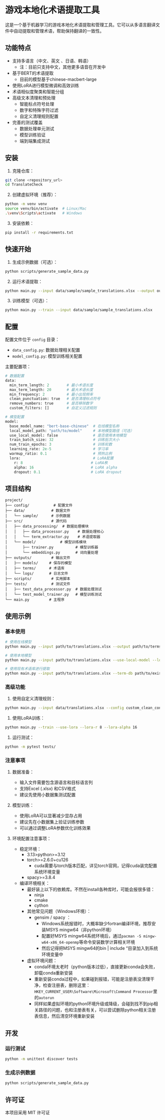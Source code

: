 # 游戏本地化术语提取工具

这是一个基于机器学习的游戏本地化术语提取和管理工具。它可以从多语言翻译文件中自动提取和管理术语，帮助保持翻译的一致性。

## 功能特点

- 支持多语言（中文、英文 、日语、韩语）
  - 注：目前只支持中文，其他更多语音在开发中
- 基于BERT的术语提取
  - 目前的模型基于chinese-macbert-large
- 使用LoRA进行模型微调和高效训练
- 术语相似度聚类和智能分组
- 高级文本清理和预处理
  - 智能标点符号处理
  - 数字和特殊字符过滤
  - 自定义清理规则配置
- 完善的测试覆盖
  - 数据处理单元测试
  - 模型训练验证
  - 端到端集成测试

## 安装

1. 克隆仓库：

```bash
git clone <repository_url>
cd TranslateCheck
```

2. 创建虚拟环境（推荐）：

```bash
python -m venv venv
source venv/bin/activate  # Linux/Mac
.\venv\Scripts\activate   # Windows
```

3. 安装依赖：

```bash
pip install -r requirements.txt
```

## 快速开始

1. 生成示例数据（可选）：

```bash
python scripts/generate_sample_data.py
```

2. 运行术语提取：

```bash
python main.py --input data/sample/sample_translations.xlsx --output outputs/terms/extracted_terms.json
```

3. 训练模型（可选）：

```bash
python main.py --train --input data/sample/sample_translations.xlsx
```

## 配置

配置文件位于 `config` 目录：

- `data_config.py`: 数据处理相关配置
- `model_config.py`: 模型训练相关配置

主要配置项：

```python
# 数据配置
data:
  min_term_length: 2        # 最小术语长度
  max_term_length: 20       # 最大术语长度
  min_frequency: 2          # 最小出现频率
  clean_punctuation: true   # 是否清理标点符号
  remove_numbers: true      # 是否移除数字
  custom_filters: []        # 自定义过滤规则

# 模型配置
model:
  base_model_name: "bert-base-chinese"  # 在线模型名称
  local_model_path: "path/to/model"     # 本地模型路径（可选）
  use_local_model: false                # 是否使用本地模型
  train_batch_size: 32                  # 训练批次大小
  num_train_epochs: 3                   # 训练轮数
  learning_rate: 2e-5                   # 学习率
  warmup_ratio: 0.1                     # 预热比例
  lora:                                 # LoRA配置
    r: 8                               # LoRA秩
    alpha: 16                          # LoRA alpha
    dropout: 0.1                       # LoRA dropout
```

## 项目结构

```
project/
├── config/           # 配置文件
├── data/            # 数据文件
│   └── sample/      # 示例数据
├── src/             # 源代码
│   ├── data_processing/  # 数据处理模块
│   │   ├── data_processor.py    # 数据处理核心
│   │   └── term_extractor.py    # 术语提取器
│   └── model/           # 模型训练模块
│       ├── trainer.py          # 模型训练器
│       └── embeddings.py       # 词向量处理
├── outputs/         # 输出文件
│   ├── models/     # 保存的模型
│   ├── terms/      # 术语库
│   └── logs/       # 日志文件
├── scripts/         # 实用脚本
├── tests/           # 测试文件
│   ├── test_data_processor.py  # 数据处理测试
│   └── test_model_trainer.py   # 模型训练测试
└── main.py         # 主程序
```

## 使用示例

### 基本使用

```bash
# 使用在线模型
python main.py --input path/to/translations.xlsx --output path/to/terms.json

# 使用本地模型
python main.py --input path/to/translations.xlsx --use-local-model --local-model-path path/to/local/model

# 使用现有术语库进行提取
python main.py --input path/to/translations.xlsx --term-db path/to/existing_terms.json
```

### 高级功能

1. 使用自定义清理规则：

```bash
python main.py --input data/translations.xlsx --config custom_clean_config.py
```

1. 使用LoRA训练：

```bash
python main.py --train --use-lora --lora-r 8 --lora-alpha 16
```

1. 运行测试：

```bash
python -m pytest tests/
```

### 注意事项

1. 数据准备：
   - 输入文件需要包含源语言和目标语言列
   - 支持Excel (.xlsx) 和CSV格式
   - 建议先使用小数据集测试配置

2. 模型训练：
   - 使用LoRA可以显著减少显存占用
   - 建议先在小数据集上验证训练参数
   - 可以通过调整LoRA参数优化训练效果

3. 环境配置注意事项：
   - 稳定环境：
     - 3.13>python>=3.12 
     - torch>=2.6.0+cu126
       - cuda需要与torch版本匹配，详见torch官网，记得cuda装完配置系统环境变量
     - spacy>=3.8.4
   - 编译环境相关：
     - 最好装上以下的依赖库。不然在install各种库时，可能会报很多错：
       - ninja 
       - cmake
       - cython
     - 其他常见问题（Windows环境）：
       - gensim / spacy ：
         - Windows系统报错时，大概率缺少fortran编译环境，推荐安装MSYS mingw64（非python环境）
         - 配置好MSYS mingw64系统环境后，通过`pacman -S mingw-w64-x86_64-openmp`等命令安装数学计算相关环境
         - 然后记得把MSYS mingw64的bin | include “目录加入到系统环境变量中
     - 虚拟环境问题：
       - conda环境太老时（python版本过低），直接更新conda会失败，卸载conda重新安装
       - 重新安装conda过程中，如果碰到报错，可能是注册表没清理干净，检查注册表，删除这里：`HKEY_CURRENT_USER\Software\Microsoft\Command Processor`里的`autorun`
       - 同样如果虚拟环境的python环境升级或降级，会碰到找不到pip相关路径的问题，也和注册表有关，可以尝试删除python相关注册表信息，然后清空环境重新安装

## 开发

### 运行测试

```bash
python -m unittest discover tests
```

### 生成示例数据

```bash
python scripts/generate_sample_data.py
```

## 许可证

本项目采用 MIT 许可证

